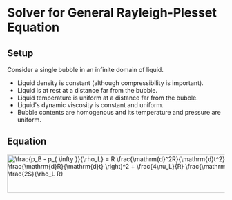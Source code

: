 # Solver for General Rayleigh-Plesset Equation

## Setup

Consider a single bubble in an infinite domain of liquid.

- Liquid density is constant (although compressibility is important).
- Liquid is at rest at a distance far from the bubble.
- Liquid temperature is uniform at a distance far from the bubble.
- Liquid's dynamic viscosity is constant and uniform.
- Bubble contents are homogenous and its temperature and pressure are uniform.

## Equation

<img src="https://bit.ly/3IiZsPq" align="center" border="0" alt="\frac{p_B - p_{ \infty }}{\rho_L} = R \frac{\mathrm{d}^2R}{\mathrm{d}t^2} } + \frac{3}{2} \left( \frac{\mathrm{d}R}{\mathrm{d}t} \right)^2 + \frac{4\nu_L}{R} \frac{\mathrm{d}R}{\mathrm{d}t} + \frac{2S}{\rho_L R}" width="694" height="89" />